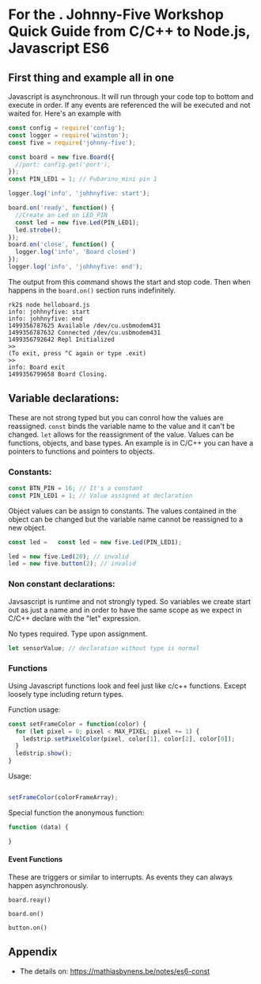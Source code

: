 # For the . Johnny-Five Workshop Quick Guide from C/C++ to Node.js, Javascript ES6


## First thing and example all in one

Javascript is asynchronous. It will run through your code top to bottom and execute in order. If any events are referenced the will be executed and not waited for. Here's an example with

```javascript
const config = require('config');
const logger = require('winston');
const five = require('johnny-five');

const board = new five.Board({
  //port: config.get('port'),
});
const PIN_LED1 = 1; // Fubarino_mini pin 1

logger.log('info', 'johhnyfive: start');

board.on('ready', function() {
  //Create an Led on LED_PIN
  const led = new five.Led(PIN_LED1);
  led.strobe();
});
board.on('close', function() {
  logger.log('info', 'Board closed')
});
logger.log('info', 'johhnyfive: end');

```

The output from this command shows the start and stop code. Then when happens in the `board.on()` section runs indefinitely.

```
rk2$ node helloboard.js
info: johhnyfive: start
info: johhnyfive: end
1499356787625 Available /dev/cu.usbmodem431
1499356787632 Connected /dev/cu.usbmodem431
1499356792642 Repl Initialized
>>
(To exit, press ^C again or type .exit)
>>
info: Board exit
1499356799658 Board Closing.
```

## Variable declarations:

These are not strong typed but you can conrol how the values are reassigned. `const` binds the variable name to the value and it can't be changed. `let` allows for the reassignment of the value. Values can be functions, objects, and base types. An example is in C/C++ you can have a pointers to functions and pointers to objects.

### Constants:
```Javascript
const BTN_PIN = 16; // It's a constant
const PIN_LED1 = 1; // Value assigned at declaration
```

Object values can be assign to constants. The values contained in the object can be changed but the variable name cannot be reassigned to a new object.


```Javascript
const led =   const led = new five.Led(PIN_LED1);

```

```Javascript
led = new five.Led(20); // invalid
led = new five.button(2); // invalid
```

### Non constant declarations:

Javsascript is runtime and not strongly typed. So variables we create start out as just a name and in order to have the same scope as we expect in C/C++ declare with the "let" expression.

No types required. Type upon assignment.

```Javascript
let sensorValue; // declaration without type is normal
```

### Functions

Using Javascript functions look and feel just like c/c++ functions. Except loosely type including return types.

Function usage:

```Javascript
const setFrameColor = function(color) {
  for (let pixel = 0; pixel < MAX_PIXEL; pixel += 1) {
    ledstrip.setPixelColor(pixel, color[1], color[2], color[0]);
  }
  ledstrip.show();
}

```

Usage:

```javascript

setFrameColor(colorFrameArray);

```

Special function the anonymous function:

```Javascript
function (data) {

}
```

#### Event Functions

These are triggers or similar to interrupts. As events they can always happen asynchronously.

```
board.reay()

board.on()

button.on()
```


## Appendix

* The details on: https://mathiasbynens.be/notes/es6-const
